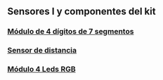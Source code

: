 ## Sensores I y componentes del kit

### [Módulo de 4 dígitos de 7 segmentos](./7Segmentos.md)

### [Sensor de distancia](../Fichas/SensorDistancia.md)

### [Módulo 4 Leds RGB](../Fichas/4LedsRGB.md)

